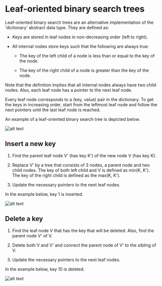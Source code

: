 # Leaf-oriented binary search trees

Leaf-oriented binary search trees are an alternative implementation of the 'dictionary' abstract data type. They are defined as:

* Keys are stored in leaf nodes in non-decreasing order (left to right).
* All internal nodes store keys such that the following are always true:

  * The key of the left child of a node is less than or equal to the key of the node.

  * The key of the right child of a node is greater than the key of the node.

Note that the definition implies that all internal nodes always have two child nodes. Also, each leaf node has a pointer to the next leaf node.

Every leaf node corresponds to a (key, value) pair in the dictionary. To get the keys in increasing order, start from the leftmost leaf node and follow the next pointers until the last leaf node is reached.

An example of a leaf-oriented binary search tree is depicted below.

![alt text](../img/lbst.jpg)

## Insert a new key

1. Find the parent leaf node V' (has key K') of the new node V (has key K).

2. Replace V' by a tree that consists of 3 nodes, a parent node and two child nodes. The key of both left child and V is defined as min(K, K'). The key of the right child is defined as the max(K, K').

3. Update the necessary pointers to the next leaf nodes.

In the example below, key 1 is inserted.

![alt text](../img/insert.jpg)

## Delete a key

1. Find the leaf node V that has the key that will be deleted. Also, find the parent node V' of V.

2. Delete both V and V' and connect the parent node of V' to the sibling of V.

3. Update the necessary pointers to the next leaf nodes.

In the example below, key 10 is deleted.

![alt text](../img/delete.jpg)
